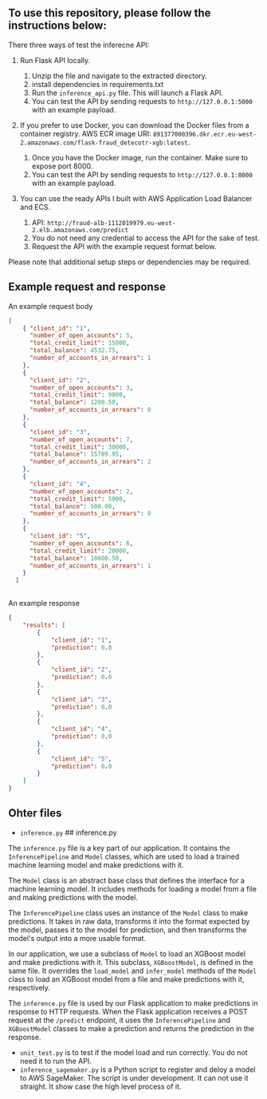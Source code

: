 ## To use this repository, please follow the instructions below:
There three ways of test the inferecne API:
1. Run Flask API locally.
    1. Unzip the file and navigate to the extracted directory.
    2. install dependencies in requirements.txt 
    3. Run the `inference_api.py` file. This will launch a Flask API.
    4. You can test the API by sending requests to `http://127.0.0.1:5000` with an example payload.

2. If you prefer to use Docker, you can download the Docker files from a container registry. AWS ECR image URI: `891377000396.dkr.ecr.eu-west-2.amazonaws.com/flask-fraud_detecotr-xgb:latest`.
    1. Once you have the Docker image, run the container. Make sure to expose port 8000.
    2. You can test the API by sending requests to `http://127.0.0.1:8000` with an example payload. 
3. You can use the ready APIs I built with AWS Application Load Balancer and ECS. 
    1. API: `http://fraud-alb-1112019979.eu-west-2.elb.amazonaws.com/predict`
    2. You do not need any credential to access the API for the sake of test.
    3. Request the API with the example request format below. 



Please note that additional setup steps or dependencies may be required. 
## Example request and response
An example request body
```json
[
    { "client_id": "1",
      "number_of_open_accounts": 5,
      "total_credit_limit": 15000,
      "total_balance": 4532.75,
      "number_of_accounts_in_arrears": 1
    },
    {
      "client_id": "2",
      "number_of_open_accounts": 3,
      "total_credit_limit": 9000,
      "total_balance": 1200.50,
      "number_of_accounts_in_arrears": 0
    },
    {
      "client_id": "3",
      "number_of_open_accounts": 7,
      "total_credit_limit": 30000,
      "total_balance": 15789.95,
      "number_of_accounts_in_arrears": 2
    },
    {
      "client_id": "4",
      "number_of_open_accounts": 2,
      "total_credit_limit": 5000,
      "total_balance": 500.00,
      "number_of_accounts_in_arrears": 0
    },
    {
      "client_id": "5",
      "number_of_open_accounts": 6,
      "total_credit_limit": 20000,
      "total_balance": 10000.50,
      "number_of_accounts_in_arrears": 1
    }
  ]
  
```


An example response
```json
{
    "results": [
        {
            "client_id": "1",
            "prediction": 0.0
        },
        {
            "client_id": "2",
            "prediction": 0.0
        },
        {
            "client_id": "3",
            "prediction": 0.0
        },
        {
            "client_id": "4",
            "prediction": 0.0
        },
        {
            "client_id": "5",
            "prediction": 0.0
        }
    ]
}
```

## Ohter files
- `inference.py` ## inference.py

The `inference.py` file is a key part of our application. It contains the `InferencePipeline` and `Model` classes, which are used to load a trained machine learning model and make predictions with it.

The `Model` class is an abstract base class that defines the interface for a machine learning model. It includes methods for loading a model from a file and making predictions with the model.

The `InferencePipeline` class uses an instance of the `Model` class to make predictions. It takes in raw data, transforms it into the format expected by the model, passes it to the model for prediction, and then transforms the model's output into a more usable format.

In our application, we use a subclass of `Model` to load an XGBoost model and make predictions with it. This subclass, `XGBoostModel`, is defined in the same file. It overrides the `load_model` and `infer_model` methods of the `Model` class to load an XGBoost model from a file and make predictions with it, respectively.

The `inference.py` file is used by our Flask application to make predictions in response to HTTP requests. When the Flask application receives a POST request at the `/predict` endpoint, it uses the `InferencePipeline` and `XGBoostModel` classes to make a prediction and returns the prediction in the response.
- `unit_test.py` is to test if the model load and run correctly. You do not need it to run the API. 
- `inference_sagemaker.py` is a Python script to register and deloy a model to AWS SageMaker. The script is under development. It can not use it straight. It show case the high level process of it.
